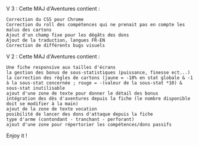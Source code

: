 V 3 :
Cette MAJ d'Aventures contient :

    Correction du CSS pour Chrome
    Correction du roll des compétences qui ne prenait pas en compte les malus des cartons
    Ajout d'un champ fixe pour les dégâts des dons
    Ajout de la traduction, langues FR-EN
    Correction de différents bugs visuels

V 2 :
Cette MAJ d'Aventures contient :

    Une fiche responsive aux tailles d'écrans
    la gestion des bonus de sous-statistiques (puissance, finesse ect...)
    la correction des règles de cartons (jaune = -10% en stat globale & -1 à la sous-stat concernée ; rouge = -(valeur de la sous-stat *10) & sous-stat inutilisable
    ajout d'une zone de texte pour donner le détail des bonus
    intégration des dès d'aventures depuis la fiche (le nombre disponible doit se modifier à la main)
    ajout de la zone de texte vocation
    posibilité de lancer des dons d'attaque depuis la fiche
    type d'arme (contondant - tranchant - perforant)
    ajout d'une zone pour répertorier les compétences/dons passifs

Enjoy it !
